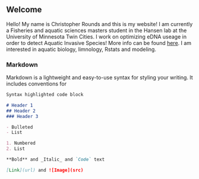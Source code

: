 ## Welcome
Hello! My name is Christopher Rounds and this is my website! 
I am currently a Fisheries and aquatic sciences masters student in the Hansen lab at the University of Minnesota Twin Cities. I work on optimizing eDNA useage in order to detect Aquatic Invasive Species! More info can be found [here](https://www.maisrc.umn.edu/edna-monitoring). I am interested in aquatic biology, limnology, Rstats and modeling.


### Markdown

Markdown is a lightweight and easy-to-use syntax for styling your writing. It includes conventions for

```markdown
Syntax highlighted code block

# Header 1
## Header 2
### Header 3

- Bulleted
- List

1. Numbered
2. List

**Bold** and _Italic_ and `Code` text

[Link](url) and ![Image](src)
```


